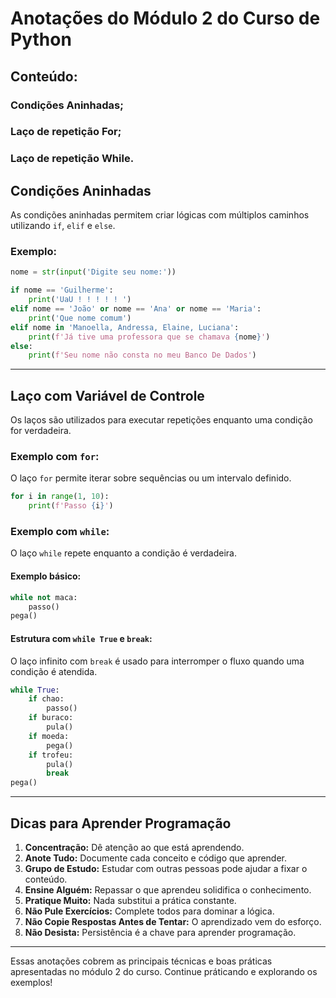 # Anotações do Módulo 2 do Curso de Python

## Conteúdo:

### Condições Aninhadas;
### Laço de repetição For;
### Laço de repetição While.

## Condições Aninhadas

As condições aninhadas permitem criar lógicas com múltiplos caminhos utilizando `if`, `elif` e `else`.

### Exemplo:
```python
nome = str(input('Digite seu nome:'))

if nome == 'Guilherme':
    print('UaU ! ! ! ! ! ')
elif nome == 'João' or nome == 'Ana' or nome == 'Maria':
    print('Que nome comum')
elif nome in 'Manoella, Andressa, Elaine, Luciana':
    print(f'Já tive uma professora que se chamava {nome}')
else:
    print(f'Seu nome não consta no meu Banco De Dados')
```
---

## Laço com Variável de Controle

Os laços são utilizados para executar repetições enquanto uma condição for verdadeira.

### Exemplo com `for`:
O laço `for` permite iterar sobre sequências ou um intervalo definido.

```python
for i in range(1, 10):
    print(f'Passo {i}')
```

### Exemplo com `while`:
O laço `while` repete enquanto a condição é verdadeira.

#### Exemplo básico:
```python
while not maca:
    passo()
pega()
```

#### Estrutura com `while True` e `break`:
O laço infinito com `break` é usado para interromper o fluxo quando uma condição é atendida.

```python
while True:
    if chao:
        passo()
    if buraco:
        pula()
    if moeda:
        pega()
    if trofeu:
        pula()
        break
pega()
```
---

## Dicas para Aprender Programação

1. **Concentração:** Dê atenção ao que está aprendendo.
2. **Anote Tudo:** Documente cada conceito e código que aprender.
3. **Grupo de Estudo:** Estudar com outras pessoas pode ajudar a fixar o conteúdo.
4. **Ensine Alguém:** Repassar o que aprendeu solidifica o conhecimento.
5. **Pratique Muito:** Nada substitui a prática constante.
6. **Não Pule Exercícios:** Complete todos para dominar a lógica.
7. **Não Copie Respostas Antes de Tentar:** O aprendizado vem do esforço.
8. **Não Desista:** Persistência é a chave para aprender programação.

---

Essas anotações cobrem as principais técnicas e boas práticas apresentadas no módulo 2 do curso. Continue práticando e explorando os exemplos!

